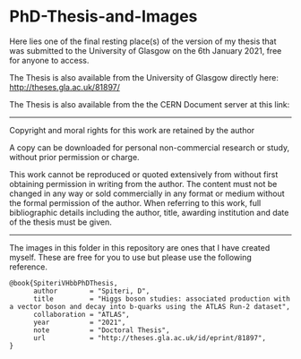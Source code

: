 # PhD-Thesis-and-Images
Here lies one of the final resting place(s) of the version of my thesis that was submitted to the University of Glasgow on the 6th January 2021, free for anyone to access. 

The Thesis is also available from the University of Glasgow directly here: http://theses.gla.ac.uk/81897/

The Thesis is also available from the the CERN Document server at this link:  
___________________________________________________________


Copyright and moral rights for this work are retained by the author

A copy can be downloaded for personal non-commercial research or study, without prior permission or charge.

This work cannot be reproduced or quoted extensively from without first obtaining permission in writing from the author. The content must not be changed in any way or sold commercially in any format or medium without the formal permission of the author. When referring to this work, full bibliographic details including the author, title, awarding institution and date of the thesis must be given.
___________________________________________________________

The images in this folder in this repository are ones that I have created myself. These are free for you to use but please use the following reference. 
~~~
@book{SpiteriVHbbPhDThesis,
      author        = "Spiteri, D",
      title         = "Higgs boson studies: associated production with a vector boson and decay into b-quarks using the ATLAS Run-2 dataset",
      collaboration = "ATLAS",
      year          = "2021",
      note          = "Doctoral Thesis",
      url           = "http://theses.gla.ac.uk/id/eprint/81897",
}
~~~
